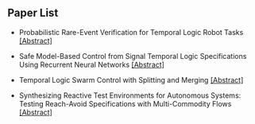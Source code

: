 ## Paper List

- Probabilistic Rare-Event Verification for Temporal Logic Robot Tasks
[[Abstract]](https://events.infovaya.com/presentation?id=95078)

- Safe Model-Based Control from Signal Temporal Logic Specifications Using Recurrent Neural Networks
[[Abstract]](https://events.infovaya.com/presentation?id=95081)

- Temporal Logic Swarm Control with Splitting and Merging
[[Abstract]](https://events.infovaya.com/presentation?id=95084)

- Synthesizing Reactive Test Environments for Autonomous Systems: Testing Reach-Avoid Specifications with Multi-Commodity Flows
[[Abstract]](https://events.infovaya.com/presentation?id=95087)

